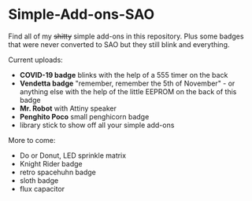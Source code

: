 # Simple-Add-ons-SAO
Find all of my ~~shitty~~ simple add-ons in this repository. Plus some badges that were never converted to SAO but they still blink and everything.

Current uploads:
 - **COVID-19 badge** blinks with the help of a 555 timer on the back
 - **Vendetta badge** "remember, remember the 5th of November" - or anything else with the help of the little EEPROM on the back of this badge
 - **Mr. Robot** with Attiny speaker
 - **Penghito Poco** small penghicorn badge
 - library stick to show off all your simple add-ons

More to come:
 - Do or Donut, LED sprinkle matrix
 - Knight Rider badge
 - retro spacehuhn badge
 - sloth badge
 - flux capacitor
